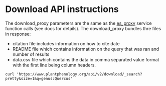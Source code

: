 # Download API instructions

The download_proxy parameters are the same as the [es_proxy](docs/es_proxy.js) service function calls (see docs for details).
The download_proxy bundles thre files in response: 
 * citation file includes information on how to cite date
 * README file which contains information on the query that was ran and number of results
 * data.csv file which contains the data in comma separated value format with the first line being column headers.

```
curl 'https://www.plantphenology.org/api/v2/download/_search?pretty&size=1&q=genus:Quercus'
```
